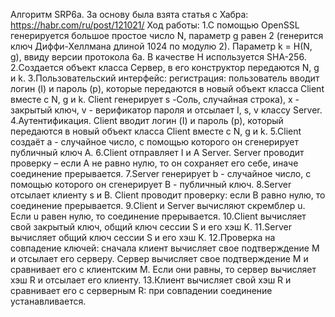 Алгоритм SRP6a. За основу была взята статья с Хабра: https://habr.com/ru/post/121021/
Ход работы:
1.С помощью OpenSSL генерируется большое простое число N, параметр g равен 2 (генерится ключ Диффи-Хеллмана длиной 1024 по модулю 2).
Параметр k = H(N, g), ввиду версии протокола 6а. В качестве Н используется SHA-256.
2.Создается объект класса Сервер, в его конструктор передаются N, g и k.
3.Пользовательский интерфейс: регистрация: пользователь вводит логин (I) и пароль (p), которые передаются в новый
объект класса Client вместе с N, g и k.
Client генерирует s -Соль, случайная строка), x - закрытый ключ, v - верификатор пароля и отсылает I, s, v
классу Server.
4.Аутентификация. Client вводит логин (I) и пароль (p), который передаются в новый объект класса Client вместе с N, g и k.
5.Client создаёт a - случайное число, с помощью которого он сгенерирует публичный ключ А.
6.Client отправляет I и A Server. Server проводит проверку – если A не равно нулю, то он сохраняет его себе, иначе соединение прерывается.
7.Server генерирует b - случайное число, с помощью которого он сгенерирует B - публичный ключ.
8.Server отсылает клиенту s и B. Client проводит проверку: если B равно нулю, то соединение прерывается.
9.Client и Server вычисляют скремблер u. Если u равен нулю, то соединение прерывается.
10.Client вычисляет свой закрытый ключ, общий ключ сессии S и его хэш K.
11.Server вычисляет общий ключ сессии S и его хэш K.
12.Проверка на совпадение ключей: сначала клиент вычисляет свое подтверждение M и отсылает его серверу.
Сервер вычисляет свое подтверждение M и сравнивает его с клиентским M. Если они равны, то сервер вычисляет хэш R и отсылает его клиенту.
13.Клиент вычисляет свой хэш R и сравнивает его с серверным R: при совпадении соединение устанавливается.
